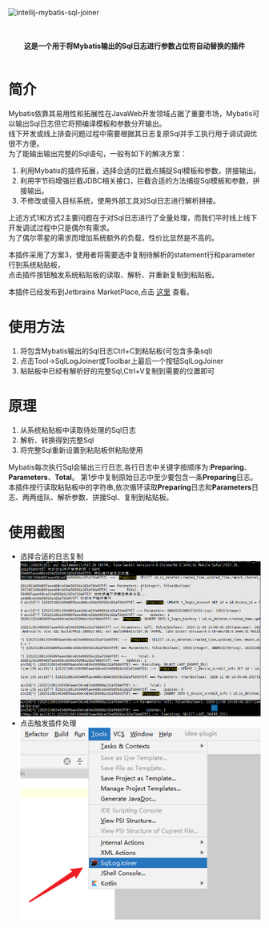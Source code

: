 ![intellij-mybatis-sql-joiner](https://socialify.git.ci/yungyu16/intellij-mybatis-sql-joiner/image?description=1&descriptionEditable=%E5%B0%86Mybatis%E8%BE%93%E5%87%BA%E7%9A%84Sql%E6%97%A5%E5%BF%97%E8%BF%9B%E8%A1%8C%E5%8F%82%E6%95%B0%E5%8D%A0%E4%BD%8D%E7%AC%A6%E8%87%AA%E5%8A%A8%E6%9B%BF%E6%8D%A2%E7%9A%84%E6%8F%92%E4%BB%B6&font=Inter&language=1&logo=https%3A%2F%2Fraw.githubusercontent.com%2Fyungyu16%2Fcdn%2Fmaster%2Favatar.png&owner=1&pattern=Circuit%20Board&theme=Light)
<p align="center">
    <br/>
    <br/>
    <b>这是一个用于将Mybatis输出的Sql日志进行参数占位符自动替换的插件</b>
    <br/>
    <br/>
</p>

# 简介
Mybatis依靠其易用性和拓展性在JavaWeb开发领域占据了重要市场，Mybatis可以输出Sql日志但它将预编译模板和参数分开输出。      
线下开发或线上排查问题过程中需要根据其日志复原Sql并手工执行用于调试调优很不方便。    
为了能输出输出完整的Sql语句，一般有如下的解决方案：
1. 利用Mybatis的插件拓展，选择合适的拦截点捕捉Sql模板和参数，拼接输出。
2. 利用字节码增强拦截JDBC相关接口，拦截合适的方法捕捉Sql模板和参数，拼接输出。
3. 不修改或侵入目标系统，使用外部工具对Sql日志进行解析拼接。

上述方式1和方式2主要问题在于对Sql日志进行了全量处理，而我们平时线上线下开发调试过程中只是偶尔有需求。   
为了偶尔零星的需求而增加系统额外的负载，性价比显然是不高的。

本插件采用了方案3，使用者将需要选中复制待解析的statement行和parameter行到系统粘贴板，    
点击插件按钮触发系统粘贴板的读取、解析、并重新复制到粘贴板。

本插件已经发布到Jetbrains MarketPlace,点击 [这里](https://plugins.jetbrains.com/plugin/15339) 查看。   

# 使用方法

1. 将包含Mybatis输出的Sql日志Ctrl+C到粘贴板(可包含多条sql)
2. 点击Tool->SqlLogJoiner或Toolbar上最后一个按钮SqlLogJoiner
3. 粘贴板中已经有解析好的完整Sql,Ctrl+V复制到需要的位置即可

# 原理
1. 从系统粘贴板中读取待处理的Sql日志
2. 解析、转换得到完整Sql
3. 将完整Sql重新设置到粘贴板供粘贴使用

Mybatis每次执行Sql会输出三行日志,各行日志中关键字按顺序为:**Preparing**、**Parameters**、**Total**。
第1步中复制原始日志中至少要包含一条**Preparing**日志。
本插件按行读取粘贴板中的字符串,依次循环读取**Preparing**日志和**Parameters**日志、两两组队、解析参数、拼接Sql、复制到粘贴板。

# 使用截图
- 选择合适的日志复制
![截图1](./doc/screenshot_1.png)
- 点击触发插件处理
![截图1](./doc/screenshot_2.png)

